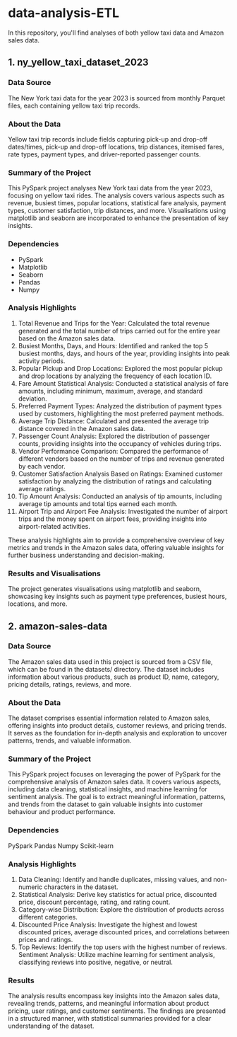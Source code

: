 # data-analysis-ETL
In this repository, you'll find analyses of both yellow taxi data and Amazon sales data.

## 1. ny_yellow_taxi_dataset_2023

### Data Source
The New York taxi data for the year 2023 is sourced from monthly Parquet files, each containing yellow taxi trip records.

### About the Data
Yellow taxi trip records include fields capturing pick-up and drop-off dates/times, pick-up and drop-off locations, trip distances, itemised fares, rate types, payment types, and driver-reported passenger counts.

### Summary of the Project
This PySpark project analyses New York taxi data from the year 2023, focusing on yellow taxi rides. The analysis covers various aspects such as revenue, busiest times, popular locations, statistical fare analysis, payment types, customer satisfaction, trip distances, and more. Visualisations using matplotlib and seaborn are incorporated to enhance the presentation of key insights.

### Dependencies
- PySpark
- Matplotlib
- Seaborn
- Pandas
- Numpy

### Analysis Highlights
1) Total Revenue and Trips for the Year: Calculated the total revenue generated and the total number of trips carried out for the entire year based on the Amazon sales data.
2) Busiest Months, Days, and Hours: Identified and ranked the top 5 busiest months, days, and hours of the year, providing insights into peak activity periods.
3) Popular Pickup and Drop Locations: Explored the most popular pickup and drop locations by analyzing the frequency of each location ID.
4) Fare Amount Statistical Analysis: Conducted a statistical analysis of fare amounts, including minimum, maximum, average, and standard deviation.
5) Preferred Payment Types: Analyzed the distribution of payment types used by customers, highlighting the most preferred payment methods.
6) Average Trip Distance: Calculated and presented the average trip distance covered in the Amazon sales data.
7) Passenger Count Analysis: Explored the distribution of passenger counts, providing insights into the occupancy of vehicles during trips.
8) Vendor Performance Comparison: Compared the performance of different vendors based on the number of trips and revenue generated by each vendor.
9) Customer Satisfaction Analysis Based on Ratings: Examined customer satisfaction by analyzing the distribution of ratings and calculating average ratings.
10) Tip Amount Analysis: Conducted an analysis of tip amounts, including average tip amounts and total tips earned each month.
11) Airport Trip and Airport Fee Analysis: Investigated the number of airport trips and the money spent on airport fees, providing insights into airport-related activities.

These analysis highlights aim to provide a comprehensive overview of key metrics and trends in the Amazon sales data, offering valuable insights for further business understanding and decision-making.

### Results and Visualisations
The project generates visualisations using matplotlib and seaborn, showcasing key insights such as payment type preferences, busiest hours, locations, and more.


 
 
## 2. amazon-sales-data

### Data Source
The Amazon sales data used in this project is sourced from a CSV file, which can be found in the datasets/ directory. The dataset includes information about various products, such as product ID, name, category, pricing details, ratings, reviews, and more.

### About the Data
The dataset comprises essential information related to Amazon sales, offering insights into product details, customer reviews, and pricing trends. It serves as the foundation for in-depth analysis and exploration to uncover patterns, trends, and valuable information.

### Summary of the Project
This PySpark project focuses on leveraging the power of PySpark for the comprehensive analysis of Amazon sales data. It covers various aspects, including data cleaning, statistical insights, and machine learning for sentiment analysis. The goal is to extract meaningful information, patterns, and trends from the dataset to gain valuable insights into customer behaviour and product performance.

### Dependencies
PySpark
Pandas
Numpy
Scikit-learn

### Analysis Highlights
1) Data Cleaning: Identify and handle duplicates, missing values, and non-numeric characters in the dataset.
2) Statistical Analysis: Derive key statistics for actual price, discounted price, discount percentage, rating, and rating count.
3) Category-wise Distribution: Explore the distribution of products across different categories.
4) Discounted Price Analysis: Investigate the highest and lowest discounted prices, average discounted prices, and correlations between prices and ratings.
5) Top Reviews: Identify the top users with the highest number of reviews.
Sentiment Analysis: Utilize machine learning for sentiment analysis, classifying reviews into positive, negative, or neutral.

### Results 
The analysis results encompass key insights into the Amazon sales data, revealing trends, patterns, and meaningful information about product pricing, user ratings, and customer sentiments. The findings are presented in a structured manner, with statistical summaries provided for a clear understanding of the dataset.

